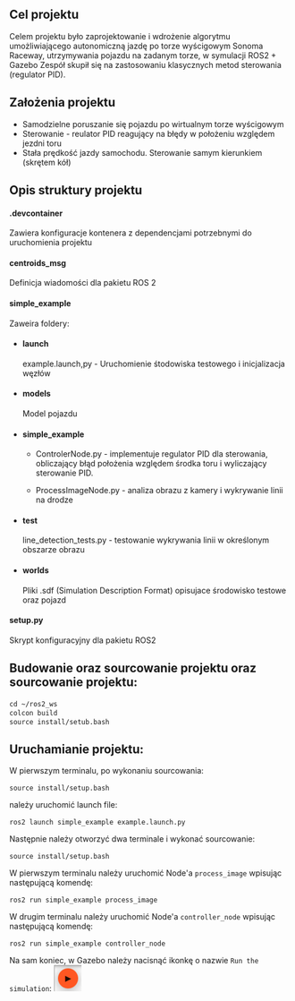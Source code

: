 ## Cel projektu 
Celem projektu było zaprojektowanie i wdrożenie algorytmu umożliwiającego autonomiczną jazdę 
po torze wyścigowym Sonoma Raceway, utrzymywania pojazdu na zadanym torze, w symulacji ROS2 + Gazebo
Zespół skupił się na zastosowaniu klasycznych metod sterowania (regulator PID).

## Założenia projektu
 - Samodzielne poruszanie się pojazdu po wirtualnym torze wyścigowym
 - Sterowanie - reulator PID reagujący na błędy w położeniu względem jezdni toru
 - Stała prędkość jazdy samochodu. Sterowanie samym kierunkiem (skrętem kół)

## Opis struktury projektu 

#### .devcontainer 
Zawiera konfiguracje kontenera z dependencjami potrzebnymi do uruchomienia projektu

#### centroids_msg
Definicja wiadomości dla pakietu ROS 2

#### simple_example 
Zaweira foldery:
 - #### launch
   example.launch,py - Uruchomienie śtodowiska testowego i inicjalizacja węzłów
 - #### models
   Model pojazdu 
 - #### simple_example
    - ControlerNode.py - implementuje regulator PID dla sterowania, obliczający błąd położenia względem środka toru i wyliczający sterowanie PID.

   - ProcessImageNode.py  - analiza obrazu z kamery i wykrywanie linii na drodze

 - #### test 
   line_detection_tests.py - testowanie wykrywania linii w określonym obszarze obrazu
 - #### worlds
   Pliki .sdf (Simulation Description Format) opisujace środowisko testowe oraz pojazd

#### setup.py
Skrypt konfiguracyjny dla pakietu ROS2

## Budowanie oraz sourcowanie projektu oraz sourcowanie projektu:

```
cd ~/ros2_ws
colcon build
source install/setub.bash
```

## Uruchamianie projektu:

W pierwszym terminalu, po wykonaniu sourcowania:

```
source install/setup.bash
```

należy uruchomić launch file:

```
ros2 launch simple_example example.launch.py
```

Następnie należy otworzyć dwa terminale i wykonać sourcowanie:

```
source install/setup.bash
```

W pierwszym terminalu należy uruchomić Node'a `process_image` wpisując następującą komendę:

```
ros2 run simple_example process_image
```

W drugim terminalu należy uruchomić Node'a `controller_node` wpisując następującą komendę:

```
ros2 run simple_example controller_node
```

Na sam koniec, w Gazebo należy nacisnąć ikonkę o nazwie `Run the simulation`: 
![RunTheSimulation](images/RunTheSimulation.png)